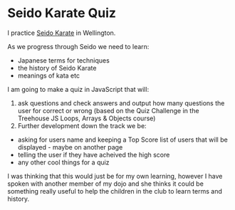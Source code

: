 # Seido Karate Quiz

I practice [Seido Karate](http://seidowellington.co.nz/) in Wellington.

As we progress through Seido we need to learn:
* Japanese terms for techniques
* the history of Seido Karate
* meanings of kata etc

I am going to make a quiz in JavaScript that will:

1. ask questions and check answers and output how many questions the user for correct or wrong (based on the Quiz Challenge in the Treehouse JS Loops, Arrays & Objects course)
2. Further development down the track we be:
  * asking for users name and keeping a Top Score list of users that will be displayed - maybe on another page
  * telling the user if they have acheived the high score
  * any other cool things for a quiz

I was thinking that this would just be for my own learning, however I have spoken with another member of my dojo and she thinks it could be something really useful to help the children in the club to learn terms and history.

